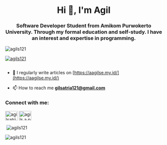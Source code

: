 <h1 align="center">Hi 👋, I'm Agil</h1>
<h3 align="center">Software Developer Student from Amikom Purwokerto University. Through my formal education and self-study. I have an interest and expertise in programming.</h3>

<p align="left"> <img src="https://komarev.com/ghpvc/?username=agils121&label=Profile%20views&color=0e75b6&style=flat" alt="agils121" /> </p>

<p align="left"> <a href="https://github.com/ryo-ma/github-profile-trophy"><img src="https://github-profile-trophy.vercel.app/?username=agils121" alt="agils121" /></a> </p>

<p align="left"> <a href="https://twitter.com/" target="blank"><img src="https://img.shields.io/twitter/follow/?logo=twitter&style=for-the-badge" alt="" /></a> </p>

- 📝 I regularly write articles on [https://aagilse.my.id/](https://aagilse.my.id/)

- 📫 How to reach me **gilsatria121@gmail.com**

<h3 align="left">Connect with me:</h3>
<p align="left">
<a href="https://linkedin.com/in/agilsatriaancangpamungkas" target="blank"><img align="center" src="https://raw.githubusercontent.com/rahuldkjain/github-profile-readme-generator/master/src/images/icons/Social/linked-in-alt.svg" alt="agilsatriaancangpamungkas" height="30" width="40" /></a>
<a href="https://instagram.com/agils.a.p" target="blank"><img align="center" src="https://raw.githubusercontent.com/rahuldkjain/github-profile-readme-generator/master/src/images/icons/Social/instagram.svg" alt="agils.a.p" height="30" width="40" /></a>
</p>



<p>&nbsp;<img align="center" src="https://github-readme-stats.vercel.app/api?username=agils121&show_icons=true&locale=en" alt="agils121" /></p>

<p><img align="center" src="https://github-readme-streak-stats.herokuapp.com/?user=agils121&" alt="agils121" /></p>
